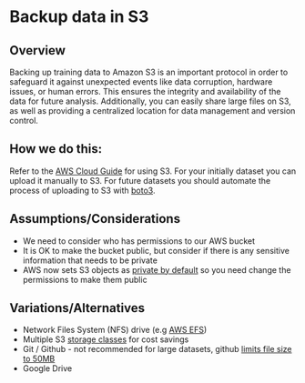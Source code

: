 # Backup data in S3

## Overview

Backing up training data to Amazon S3 is an important protocol in order to safeguard it against unexpected events like data corruption, hardware issues, or human errors. This ensures the integrity and availability of the data for future analysis. Additionally, you can easily share large files on S3, as well as providing a centralized location for data management and version control.

## How we do this:

Refer to the [AWS Cloud Guide](https://github.com/CodesmithLLC/aws-cloud-guides) for using S3. For your initially dataset you can upload it manually to S3. For future datasets you should automate the process of uploading to S3 with [boto3](https://boto3.amazonaws.com/v1/documentation/api/latest/index.html).

## Assumptions/Considerations

- We need to consider who has permissions to our AWS bucket
- It is OK to make the bucket public, but consider if there is any sensitive information that needs to be private
- AWS now sets S3 objects as [private by default](https://aws.amazon.com/about-aws/whats-new/2022/12/amazon-s3-automatically-enable-block-public-access-disable-access-control-lists-buckets-april-2023/) so you need change the permissions to make them public 

## Variations/Alternatives

- Network Files System (NFS) drive (e.g [AWS EFS](https://aws.amazon.com/efs/))
- Multiple S3 [storage classes](https://aws.amazon.com/s3/storage-classes/) for cost savings
- Git / Github - not recommended for large datasets, github [limits file size to 50MB](https://docs.github.com/en/repositories/working-with-files/managing-large-files/about-large-files-on-github)
- Google Drive
